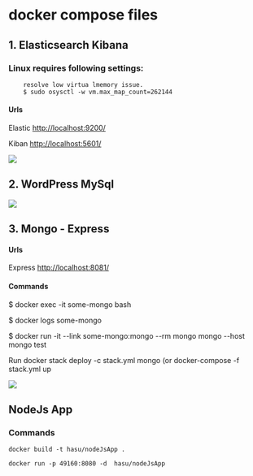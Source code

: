 # docker  compose files
## 1. Elasticsearch Kibana
### Linux requires following settings:
```
    resolve low virtua lmemory issue.
    $ sudo osysctl -w vm.max_map_count=262144
``` 
#### Urls
Elastic [http://localhost:9200/](http://localhost:9200/)

Kiban   [http://localhost:5601/](http://localhost:5601/)

[<img src="https://github.com/play-with-docker/stacks/raw/cff22438cb4195ace27f9b15784bbb497047afa7/assets/images/button.png">](https://labs.play-with-docker.com/?stack=https://raw.githubusercontent.com/hasmukhlalpatel/docker/master/elasticsearch-kibana/docker-compose-hub.yml)

## 2. WordPress MySql

[<img src="https://github.com/play-with-docker/stacks/raw/cff22438cb4195ace27f9b15784bbb497047afa7/assets/images/button.png">](https://labs.play-with-docker.com/?stack=https://raw.githubusercontent.com/hasmukhlalpatel/docker/master/WordPress/docker-compose.yml)

## 3. Mongo - Express

#### Urls
Express [http://localhost:8081/](http://localhost:8081/)
#### Commands
$ docker exec -it some-mongo bash

$ docker logs some-mongo

$ docker run -it --link some-mongo:mongo --rm mongo mongo --host mongo test

Run docker stack deploy -c stack.yml mongo (or docker-compose -f stack.yml up

[<img src="https://github.com/play-with-docker/stacks/raw/cff22438cb4195ace27f9b15784bbb497047afa7/assets/images/button.png">](https://labs.play-with-docker.com/?stack=https://raw.githubusercontent.com/hasmukhlalpatel/docker/master/mongo-express/stack.yml)

## NodeJs App
### Commands
```
docker build -t hasu/nodeJsApp .

docker run -p 49160:8080 -d  hasu/nodeJsApp
```


